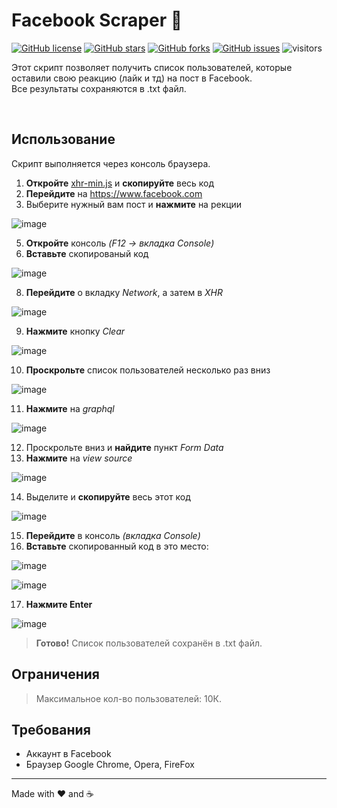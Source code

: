 # Facebook Scraper :space_invader:

[![GitHub license](https://img.shields.io/github/license/obrienser/Facebook-Scraper)](https://github.com/obrienser/Facebook-Scraper)
[![GitHub stars](https://img.shields.io/github/stars/obrienser/Facebook-Scraper)](https://github.com/obrienser/Facebook-Scraper/stargazers)
[![GitHub forks](https://img.shields.io/github/forks/obrienser/Facebook-Scraper)](https://github.com/obrienser/Facebook-Scraper/network)
[![GitHub issues](https://img.shields.io/github/issues/obrienser/Facebook-Scraper)](https://github.com/obrienser/Facebook-Scraper/issues)
![visitors](https://visitor-badge.glitch.me/badge?page_id=obrienser)

Этот скрипт позволяет получить список пользователей, которые оставили свою реакцию (лайк и тд) на пост в Facebook.<br>
Все результаты сохраняются в .txt файл.

<br>

## Использование
Скрипт выполняется через консоль браузера.

1. **Откройте** [xhr-min.js](https://github.com/obrienser/Facebook-Scraper/blob/main/xhr-min.js) и **скопируйте** весь код
2. **Перейдите** на https://www.facebook.com
3. Выберите нужный вам пост и **нажмите** на рекции

![image](https://user-images.githubusercontent.com/50111192/124273235-6d21ec00-db48-11eb-86b1-321dd8f24aab.png)

5. **Откройте** консоль *(F12 -> вкладка Console)*
6. **Вставьте** скопированый код

![image](https://user-images.githubusercontent.com/50111192/124273754-179a0f00-db49-11eb-863e-b38f540e4d4e.png)

8. **Перейдите** о вкладку *Network*, а затем в *XHR*

![image](https://user-images.githubusercontent.com/50111192/124274143-92632a00-db49-11eb-861c-8612b0ee904b.png)

9. **Нажмите** кнопку *Clear*

![image](https://user-images.githubusercontent.com/50111192/124274369-db1ae300-db49-11eb-8241-0245b1f74bcb.png)

10. **Проскрольте** список пользователей несколько раз вниз

![image](https://user-images.githubusercontent.com/50111192/124274811-64321a00-db4a-11eb-97af-f2ab95df6788.png)

11. **Нажмите** на *graphql*

![image](https://user-images.githubusercontent.com/50111192/124274956-917ec800-db4a-11eb-97a0-63f97603e756.png)

12. Проскрольте вниз и **найдите** пункт *Form Data*
13. **Нажмите** на *view source*

![image](https://user-images.githubusercontent.com/50111192/124275278-f0dcd800-db4a-11eb-93df-0865a1375f45.png)

14. Выделите и **скопируйте** весь этот код

![image](https://user-images.githubusercontent.com/50111192/124275382-1a95ff00-db4b-11eb-830b-3af77e427994.png)

15. **Перейдите** в консоль *(вкладка Console)*
16. **Вставьте** скопированный код в это место:

![image](https://user-images.githubusercontent.com/50111192/124275556-5fba3100-db4b-11eb-83e2-70cfb122ee42.png)

![image](https://user-images.githubusercontent.com/50111192/124275673-88422b00-db4b-11eb-8858-1a82d5a1c5b3.png)


17. **Нажмите Enter**

![image](https://user-images.githubusercontent.com/50111192/124275798-b1fb5200-db4b-11eb-95e2-14f81800ea27.png)

>**Готово!** Список пользователей сохранён в .txt файл.


## Ограничения
>Максимальное кол-во пользователей: 10К.

## Требования
* Аккаунт в Facebook
* Браузер Google Chrome, Opera, FireFox

------

Made with :heart: and :coffee:
